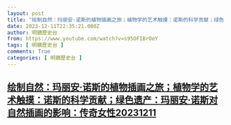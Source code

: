 ```yaml
---
layout: post
title: "绘制自然：玛丽安·诺斯的植物插画之旅；植物学的艺术触摸：诺斯的科学贡献；绿色遗产：玛丽安·诺斯对自然插画的影响：传奇女性20231211"
date: 2023-12-11T22:35:21.000Z
author: 明鏡歷史台
from: https://www.youtube.com/watch?v=s95OFIBrOeY
tags: [ 明鏡歷史台 ]
comments: True
categories: [ 明鏡歷史台 ]
---
```

<!--1702334121000-->
[绘制自然：玛丽安·诺斯的植物插画之旅；植物学的艺术触摸：诺斯的科学贡献；绿色遗产：玛丽安·诺斯对自然插画的影响：传奇女性20231211](https://www.youtube.com/watch?v=s95OFIBrOeY)
------

<div>

</div>
